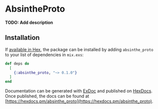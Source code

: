 # AbsintheProto

**TODO: Add description**

## Installation

If [available in Hex](https://hex.pm/docs/publish), the package can be installed
by adding `absinthe_proto` to your list of dependencies in `mix.exs`:

```elixir
def deps do
  [
    {:absinthe_proto, "~> 0.1.0"}
  ]
end
```

Documentation can be generated with [ExDoc](https://github.com/elixir-lang/ex_doc)
and published on [HexDocs](https://hexdocs.pm). Once published, the docs can
be found at [https://hexdocs.pm/absinthe_proto](https://hexdocs.pm/absinthe_proto).

